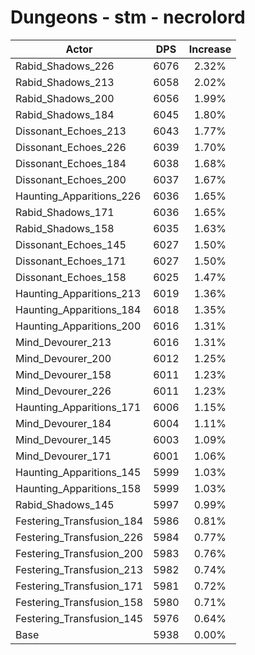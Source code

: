 # Dungeons - stm - necrolord
| Actor | DPS | Increase |
|---|:---:|:---:|
|Rabid_Shadows_226|6076|2.32%|
|Rabid_Shadows_213|6058|2.02%|
|Rabid_Shadows_200|6056|1.99%|
|Rabid_Shadows_184|6045|1.80%|
|Dissonant_Echoes_213|6043|1.77%|
|Dissonant_Echoes_226|6039|1.70%|
|Dissonant_Echoes_184|6038|1.68%|
|Dissonant_Echoes_200|6037|1.67%|
|Haunting_Apparitions_226|6036|1.65%|
|Rabid_Shadows_171|6036|1.65%|
|Rabid_Shadows_158|6035|1.63%|
|Dissonant_Echoes_145|6027|1.50%|
|Dissonant_Echoes_171|6027|1.50%|
|Dissonant_Echoes_158|6025|1.47%|
|Haunting_Apparitions_213|6019|1.36%|
|Haunting_Apparitions_184|6018|1.35%|
|Haunting_Apparitions_200|6016|1.31%|
|Mind_Devourer_213|6016|1.31%|
|Mind_Devourer_200|6012|1.25%|
|Mind_Devourer_158|6011|1.23%|
|Mind_Devourer_226|6011|1.23%|
|Haunting_Apparitions_171|6006|1.15%|
|Mind_Devourer_184|6004|1.11%|
|Mind_Devourer_145|6003|1.09%|
|Mind_Devourer_171|6001|1.06%|
|Haunting_Apparitions_145|5999|1.03%|
|Haunting_Apparitions_158|5999|1.03%|
|Rabid_Shadows_145|5997|0.99%|
|Festering_Transfusion_184|5986|0.81%|
|Festering_Transfusion_226|5984|0.77%|
|Festering_Transfusion_200|5983|0.76%|
|Festering_Transfusion_213|5982|0.74%|
|Festering_Transfusion_171|5981|0.72%|
|Festering_Transfusion_158|5980|0.71%|
|Festering_Transfusion_145|5976|0.64%|
|Base|5938|0.00%|
